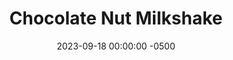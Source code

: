 ---
layout: post
title:  "Chocolate Nut Milkshake"
date:   2023-09-18 00:00:00 -0500
categories:
- Recipes
- Drinks
permalink: /recipes/milkshake
image: /assets/Food/Drinks/Milkshake/milkshake.jpg
ing: milkshake-ing
facts: milkshake-facts
Prep: 5
Rest: 
Cook: 
Source1: 
Source2: 
Description: This smoothie can be had for breakfast, but is honestly so good it could easily pass as a milkshake for dessert. Feel free to add some protein powder for an added nutrient boost
Instructions: 
- A few hours (or day) before, add half a banana to a Ziploc bag, and store in the freezer<br><br>

- Blend the banana, nut butter, and milk until creamy in a small blender or electric food chopper<br><br>

- Add in cloves, cocoa, almond extract, and any more milk if desired. Blend to fully combine. Add some monk fruit if you want it sweeter. Add some mint extract for a subtle mint flavor if you like, but be careful not to add too much. Blend in some protein powder too<br><br>

- Transfer to a medium glass and serve
---